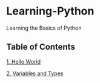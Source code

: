 # Learning-Python
Learning the Basics of Python

## Table of Contents
[1. Hello World](https://github.com/brend-designs/Learning-Python/tree/master/1.%20Hello%2C%20World!)

[2. Variables and Types](https://github.com/brend-designs/Learning-Python/tree/master/2.%20Variables%20%26%20Types)
